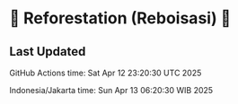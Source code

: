 
# 🌳 Reforestation (Reboisasi) 🌲

## Last Updated

GitHub Actions time: Sat Apr 12 23:20:30 UTC 2025

Indonesia/Jakarta time: Sun Apr 13 06:20:30 WIB 2025
